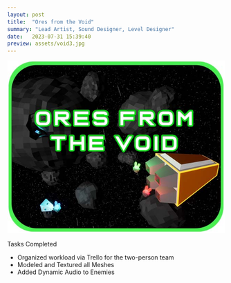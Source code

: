 ```yaml
---
layout: post
title:  "Ores from the Void"
summary: "Lead Artist, Sound Designer, Level Designer"
date:   2023-07-31 15:39:40
preview: assets/void3.jpg
---
```


![testing](assets/void3.jpg)

Tasks Completed

* Organized workload via Trello for the two-person team
* Modeled and Textured all Meshes
* Added Dynamic Audio to Enemies
